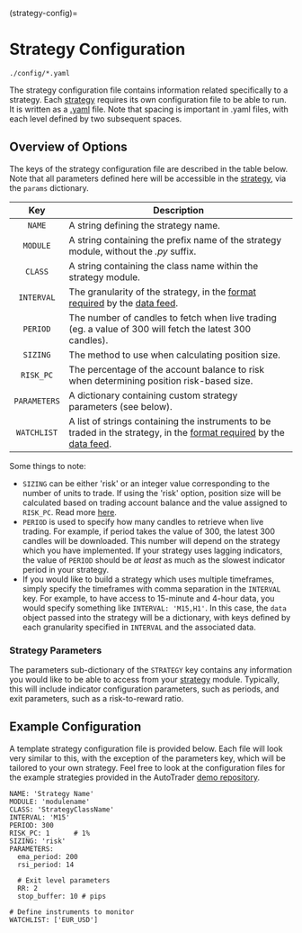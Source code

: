 (strategy-config)=
# Strategy Configuration


`./config/*.yaml`

The strategy configuration file contains information related specifically to a strategy. Each [strategy](strategies) requires
its own configuration file to be able to run. It is written as a [.yaml](https://www.redhat.com/en/topics/automation/what-is-yaml) 
file. Note that spacing is important in .yaml files, with each level defined by two subsequent spaces.

## Overview of Options
The keys of the strategy configuration file are described in the table below. Note that all parameters defined here will 
be accessible in the [strategy](strategies), via the `params` dictionary. 

| Key | Description |
|:---:|-------------|
|`NAME`| A string defining the strategy name. |
|`MODULE`| A string containing the prefix name of the strategy module, without the *.py* suffix. |
|`CLASS`| A string containing the class name within the strategy module. |
|`INTERVAL`| The granularity of the strategy, in the [format required](autodata) by the [data feed](autotrader#run-configuration). |
|`PERIOD`| The number of candles to fetch when live trading (eg. a value of 300 will fetch the latest 300 candles). |
|`SIZING`| The method to use when calculating position size. |
|`RISK_PC`| The percentage of the account balance to risk when determining position risk-based size.|
|`PARAMETERS`| A dictionary containing custom strategy parameters (see below).|
|`WATCHLIST`| A list of strings containing the instruments to be traded in the strategy, in the [format required](autodata) by the [data feed](autotrader#run-configuration). |

Some things to note:
- `SIZING` can be either 'risk' or an integer value corresponding to the number of units to trade. If using the 'risk' option,
position size will be calculated based on trading account balance and the value assigned to `RISK_PC`. Read more 
[here](broker-utils#position-sizing).
- `PERIOD` is used to specify how many candles to retrieve when live trading. For example, if period takes the value of 300, the 
latest 300 candles will be downloaded. This number will depend on the strategy which you have implemented. If your strategy 
uses lagging indicators, the value of `PERIOD` should be *at least* as much as the slowest indicator period in your strategy.
- If you would like to build a strategy which uses multiple timeframes, simply specify the timeframes with comma separation in
the `INTERVAL` key. For example, to have access to 15-minute and 4-hour data, you would specify something like `INTERVAL: 'M15,H1'`.
In this case, the `data` object passed into the strategy will be a dictionary, with keys defined by each granularity specified
in `INTERVAL` and the associated data.


### Strategy Parameters
The parameters sub-dictionary of the `STRATEGY` key contains any information you would like to be able to access from your 
[strategy](strategies) module. Typically, this will include indicator configuration parameters, such as periods, and exit parameters, 
such as a risk-to-reward ratio. 


## Example Configuration
A template strategy configuration file is provided below. Each file will look very similar to this, with the exception of the 
parameters key, which will be tailored to your own strategy. Feel free to look at the configuration files for the example
strategies provided in the AutoTrader [demo repository](https://github.com/kieran-mackle/autotrader-demo/tree/main/config).

```
NAME: 'Strategy Name'
MODULE: 'modulename'
CLASS: 'StrategyClassName'
INTERVAL: 'M15'
PERIOD: 300
RISK_PC: 1      # 1%
SIZING: 'risk'
PARAMETERS:
  ema_period: 200
  rsi_period: 14
  
  # Exit level parameters
  RR: 2
  stop_buffer: 10 # pips

# Define instruments to monitor
WATCHLIST: ['EUR_USD']
```

